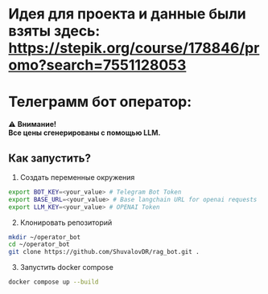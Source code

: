 # Идея для проекта и данные были взяты здесь: https://stepik.org/course/178846/promo?search=7551128053
# Телеграмм бот оператор:
⚠️ **Внимание!**\
**Все цены сгенерированы с помощью LLM.**
## Как запустить?
1.  Создать переменные окружения
```bash
export BOT_KEY=<your_value> # Telegram Bot Token
export BASE_URL=<your_value> # Base langchain URL for openai requests
export LLM_KEY=<your_value> # OPENAI Token
```
2. Клонировать репозиторий
```bash
mkdir ~/operator_bot
cd ~/operator_bot
git clone https://github.com/ShuvalovDR/rag_bot.git .
```
3. Запустить docker compose
```bash
docker compose up --build
```